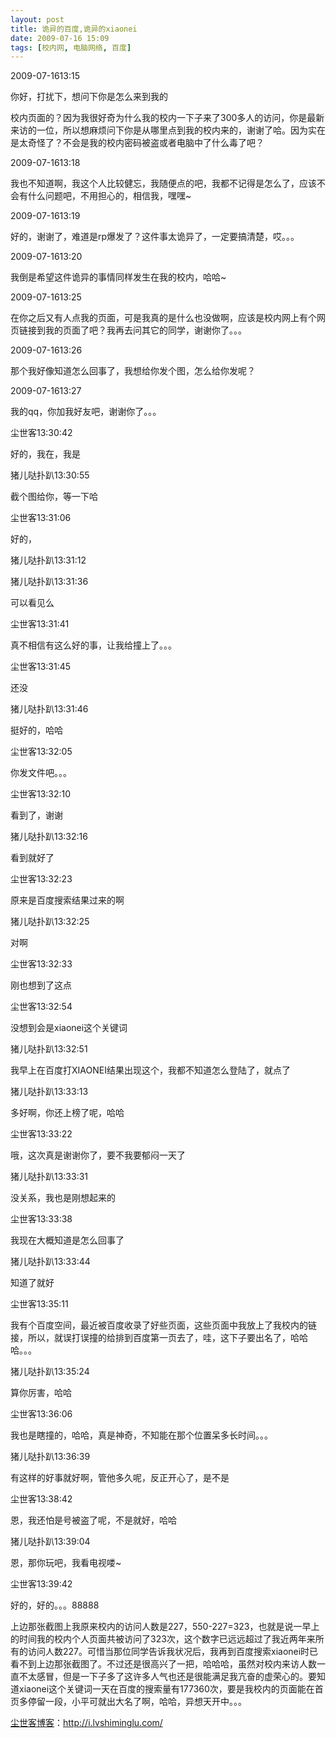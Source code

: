 ```yaml
---
layout: post
title: 诡异的百度,诡异的xiaonei
date: 2009-07-16 15:09
tags: [校内网, 电脑网络, 百度]
---
```

2009-07-1613:15

你好，打扰下，想问下你是怎么来到我的

校内页面的？因为我很好奇为什么我的校内一下子来了300多人的访问，你是最新来访的一位，所以想麻烦问下你是从哪里点到我的校内来的，谢谢了哈。因为实在是太奇怪了？不会是我的校内密码被盗或者电脑中了什么毒了吧？

2009-07-1613:18

我也不知道啊，我这个人比较健忘，我随便点的吧，我都不记得是怎么了，应该不会有什么问题吧，不用担心的，相信我，嘿嘿~

2009-07-1613:19

好的，谢谢了，难道是rp爆发了？这件事太诡异了，一定要搞清楚，哎。。。

2009-07-1613:20

我倒是希望这件诡异的事情同样发生在我的校内，哈哈~

2009-07-1613:25

在你之后又有人点我的页面，可是我真的是什么也没做啊，应该是校内网上有个网页链接到我的页面了吧？我再去问其它的同学，谢谢你了。。。

2009-07-1613:26

那个我好像知道怎么回事了，我想给你发个图，怎么给你发呢？

2009-07-1613:27

我的qq，你加我好友吧，谢谢你了。。。

尘世客13:30:42

好的，我在，我是

猪儿哒扑趴13:30:55

截个图给你，等一下哈

尘世客13:31:06

好的，

猪儿哒扑趴13:31:12

猪儿哒扑趴13:31:36

可以看见么

尘世客13:31:41

真不相信有这么好的事，让我给撞上了。。。

尘世客13:31:45

还没

猪儿哒扑趴13:31:46

挺好的，哈哈

尘世客13:32:05

你发文件吧。。。

尘世客13:32:10

看到了，谢谢

猪儿哒扑趴13:32:16

看到就好了

尘世客13:32:23

原来是百度搜索结果过来的啊

猪儿哒扑趴13:32:25

对啊

尘世客13:32:33

刚也想到了这点

尘世客13:32:54

没想到会是xiaonei这个关键词

猪儿哒扑趴13:32:51

我早上在百度打XIAONEI结果出现这个，我都不知道怎么登陆了，就点了

猪儿哒扑趴13:33:13

多好啊，你还上榜了呢，哈哈

尘世客13:33:22

哦，这次真是谢谢你了，要不我要郁闷一天了

猪儿哒扑趴13:33:31

没关系，我也是刚想起来的

尘世客13:33:38

我现在大概知道是怎么回事了

猪儿哒扑趴13:33:44

知道了就好

尘世客13:35:11

我有个百度空间，最近被百度收录了好些页面，这些页面中我放上了我校内的链接，所以，就误打误撞的给排到百度第一页去了，哇，这下子要出名了，哈哈哈。。。

猪儿哒扑趴13:35:24

算你厉害，哈哈

尘世客13:36:06

我也是瞎撞的，哈哈，真是神奇，不知能在那个位置呆多长时间。。。

猪儿哒扑趴13:36:39

有这样的好事就好啊，管他多久呢，反正开心了，是不是

尘世客13:38:42

恩，我还怕是号被盗了呢，不是就好，哈哈

猪儿哒扑趴13:39:04

恩，那你玩吧，我看电视喽~

尘世客13:39:42

好的，好的。。。88888

上边那张截图上我原来校内的访问人数是227，550-227=323，也就是说一早上的时间我的校内个人页面共被访问了323次，这个数字已远远超过了我近两年来所有的访问人数227。可惜当那位同学告诉我状况后，我再到百度搜索xiaonei时已看不到上边那张截图了。不过还是很高兴了一把，哈哈哈，虽然对校内来访人数一直不太感冒，但是一下子多了这许多人气也还是很能满足我亢奋的虚荣心的。要知道xiaonei这个关键词一天在百度的搜索量有177360次，要是我校内的页面能在首页多停留一段，小平可就出大名了啊，哈哈，异想天开中。。。

<a href="http://i.lvshiminglu.com/">尘世客博客</a>：<a href="http://i.lvshiminglu.com/">http://i.lvshiminglu.com/</a>

